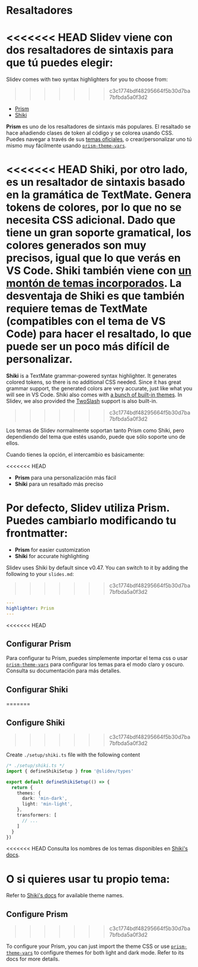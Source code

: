 # Resaltadores

<<<<<<< HEAD
Slidev viene con dos resaltadores de sintaxis para que tú puedes elegir:
=======
Slidev comes with two syntax highlighters for you to choose from:
>>>>>>> c3c1774bdf48295664f5b30d7ba7bfbda5a0f3d2

- [Prism](https://prismjs.com/)
- [Shiki](https://github.com/shikijs/shiki)

**Prism** es uno de los resaltadores de sintaxis más populares. El resaltado se hace añadiendo clases de token al código y se colorea usando CSS. Puedes navegar a través de sus [temas oficiales](https://github.com/PrismJS/prism-themes), o crear/personalizar uno tú mismo muy fácilmente usando [`prism-theme-vars`](https://github.com/antfu/prism-theme-vars).

<<<<<<< HEAD
**Shiki**, por otro lado, es un resaltador de sintaxis basado en la gramática de TextMate. Genera tokens de colores, por lo que no se necesita CSS adicional. Dado que tiene un gran soporte gramatical, los colores generados son muy precisos, igual que lo que verás en VS Code. Shiki también viene con [un montón de temas incorporados](https://github.com/shikijs/shiki/blob/master/docs/themes.md). La desventaja de Shiki es que también requiere temas de TextMate (compatibles con el tema de VS Code) para hacer el resaltado, lo que puede ser un poco más difícil de personalizar.
=======
**Shiki** is a TextMate grammar-powered syntax highlighter. It generates colored tokens, so there is no additional CSS needed. Since it has great grammar support, the generated colors are very accurate, just like what you will see in VS Code. Shiki also comes with [a bunch of built-in themes](https://shiki.style/themes). In Slidev, we also provided the [TwoSlash](#twoslash-integration) support is also built-in.
>>>>>>> c3c1774bdf48295664f5b30d7ba7bfbda5a0f3d2

Los temas de Slidev normalmente soportan tanto Prism como Shiki, pero dependiendo del tema que estés usando, puede que sólo soporte uno de ellos.

Cuando tienes la opción, el intercambio es básicamente:

<<<<<<< HEAD
- **Prism** para una personalización más fácil
- **Shiki** para un resaltado más preciso

Por defecto, Slidev utiliza Prism. Puedes cambiarlo modificando tu frontmatter:
=======
- **Prism** for easier customization
- **Shiki** for accurate highlighting

Slidev uses Shiki by default since v0.47. You can switch to it by adding the following to your `slides.md`:
>>>>>>> c3c1774bdf48295664f5b30d7ba7bfbda5a0f3d2

```yaml
---
highlighter: Prism
---
```

<<<<<<< HEAD
## Configurar Prism

Para configurar tu Prism, puedes simplemente importar el tema css o usar [`prism-theme-vars`](https://github.com/antfu/prism-theme-vars) para configurar los temas para el modo claro y oscuro. Consulta su documentación para más detalles.

## Configurar Shiki
=======
## Configure Shiki
>>>>>>> c3c1774bdf48295664f5b30d7ba7bfbda5a0f3d2

<Environment type="node" />

Create `./setup/shiki.ts` file with the following content

```ts
/* ./setup/shiki.ts */
import { defineShikiSetup } from '@slidev/types'

export default defineShikiSetup(() => {
  return {
    themes: {
      dark: 'min-dark',
      light: 'min-light',
    },
    transformers: [
      // ...
    ]
  }
})
```

<<<<<<< HEAD
Consulta los nombres de los temas disponibles en [Shiki's docs](https://github.com/shikijs/shiki/blob/master/docs/themes.md#all-themes).

O si quieres usar tu propio tema:
=======
Refer to [Shiki's docs](https://shiki.style) for available theme names.

## Configure Prism
>>>>>>> c3c1774bdf48295664f5b30d7ba7bfbda5a0f3d2

To configure your Prism, you can just import the theme CSS or use [`prism-theme-vars`](https://github.com/antfu/prism-theme-vars) to configure themes for both light and dark mode. Refer to its docs for more details.
